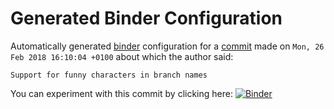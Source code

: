 # Generated Binder Configuration

Automatically generated [binder](https://mybinder.org) configuration for a [commit](https://github.com/saraedum/sage/commit/17df23ba314d38bdf6f117356539e89d79b2f7e5) made on `Mon, 26 Feb 2018 16:10:04 +0100` about which the author said:
```
Support for funny characters in branch names
```
You can experiment with this commit by clicking here:
[![Binder](https://mybinder.org/badge.svg)](https://mybinder.org/v2/gh/saraedum/sage-binder-env/develop?filepath=review.ipynb)
